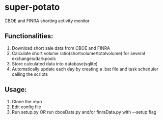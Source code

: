 # super-potato
CBOE and FINRA shorting activity monitor

## Functionalities:
1) Download short sale data from CBOE and FINRA
2) Calculate short volume ratio(shortvolume/totalvolume) for several exchanges/darkpools
3) Store calculated data into database(sqlite) 
4) Automatically update each day by creating a .bat file and task scheduler calling the scripts

## Usage:
1) Clone the repo
2) Edit config file
3) Run setup.py OR run cboeData.py and/or finraData.py with --setup flag
